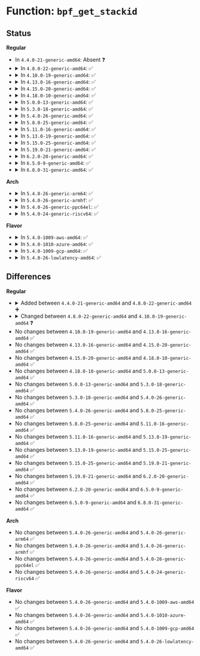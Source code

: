 # Function: <code>bpf_get_stackid</code>

## Status
<b>Regular</b>
<ul>
<li>
In <code>4.4.0-21-generic-amd64</code>: Absent ❓
</li>
<li>
<details>
<summary>In <code>4.8.0-22-generic-amd64</code>: ✅</summary>

```c
u64 bpf_get_stackid(u64 r1, u64 r2, u64 flags, u64 r4, u64 r5)
```

```json
{
  "name": "bpf_get_stackid",
  "collision_type": "Unique Global",
  "inline_type": "No",
  "funcs": [
    {
      "addr": 18446744071580451744,
      "name": "bpf_get_stackid",
      "external": true,
      "loc": "kernel/bpf/stackmap.c:119",
      "file": "kernel/bpf/stackmap.c",
      "inline": "seen, unknown",
      "caller_inline": [],
      "caller_func": [
        "kernel/trace/bpf_trace.c:bpf_get_stackid_tp"
      ]
    }
  ],
  "symbols": [
    {
      "addr": 18446744071580451744,
      "name": "bpf_get_stackid",
      "section": ".text",
      "bind": "STB_GLOBAL",
      "size": 646
    }
  ]
}
```
</details>
</li>
<li>
<details>
<summary>In <code>4.10.0-19-generic-amd64</code>: ✅</summary>

```c
u64 bpf_get_stackid(u64 regs, u64 map, u64 flags, u64 __ur_1, u64 __ur_2)
```

```json
{
  "name": "bpf_get_stackid",
  "collision_type": "Unique Global",
  "inline_type": "No",
  "funcs": [
    {
      "addr": 18446744071580512848,
      "name": "bpf_get_stackid",
      "external": true,
      "loc": "kernel/bpf/stackmap.c:115",
      "file": "kernel/bpf/stackmap.c",
      "inline": "seen, unknown",
      "caller_inline": [],
      "caller_func": [
        "kernel/trace/bpf_trace.c:bpf_get_stackid_tp"
      ]
    }
  ],
  "symbols": [
    {
      "addr": 18446744071580512848,
      "name": "bpf_get_stackid",
      "section": ".text",
      "bind": "STB_GLOBAL",
      "size": 646
    }
  ]
}
```
</details>
</li>
<li>
<details>
<summary>In <code>4.13.0-16-generic-amd64</code>: ✅</summary>

```c
u64 bpf_get_stackid(u64 regs, u64 map, u64 flags, u64 __ur_1, u64 __ur_2)
```

```json
{
  "name": "bpf_get_stackid",
  "collision_type": "Unique Global",
  "inline_type": "No",
  "funcs": [
    {
      "addr": 18446744071580544672,
      "name": "bpf_get_stackid",
      "external": true,
      "loc": "kernel/bpf/stackmap.c:116",
      "file": "kernel/bpf/stackmap.c",
      "inline": "seen, unknown",
      "caller_inline": [],
      "caller_func": [
        "kernel/trace/bpf_trace.c:bpf_get_stackid_tp"
      ]
    }
  ],
  "symbols": [
    {
      "addr": 18446744071580544672,
      "name": "bpf_get_stackid",
      "section": ".text",
      "bind": "STB_GLOBAL",
      "size": 617
    }
  ]
}
```
</details>
</li>
<li>
<details>
<summary>In <code>4.15.0-20-generic-amd64</code>: ✅</summary>

```c
u64 bpf_get_stackid(u64 regs, u64 map, u64 flags, u64 __ur_1, u64 __ur_2)
```

```json
{
  "name": "bpf_get_stackid",
  "collision_type": "Unique Global",
  "inline_type": "No",
  "funcs": [
    {
      "addr": 18446744071580622400,
      "name": "bpf_get_stackid",
      "external": true,
      "loc": "kernel/bpf/stackmap.c:121",
      "file": "kernel/bpf/stackmap.c",
      "inline": "seen, unknown",
      "caller_inline": [],
      "caller_func": [
        "kernel/trace/bpf_trace.c:bpf_get_stackid_tp"
      ]
    }
  ],
  "symbols": [
    {
      "addr": 18446744071580622400,
      "name": "bpf_get_stackid",
      "section": ".text",
      "bind": "STB_GLOBAL",
      "size": 626
    }
  ]
}
```
</details>
</li>
<li>
<details>
<summary>In <code>4.18.0-10-generic-amd64</code>: ✅</summary>

```c
u64 bpf_get_stackid(u64 regs, u64 map, u64 flags, u64 __ur_1, u64 __ur_2)
```

```json
{
  "name": "bpf_get_stackid",
  "collision_type": "Unique Global",
  "inline_type": "No",
  "funcs": [
    {
      "addr": 18446744071580749984,
      "name": "bpf_get_stackid",
      "external": true,
      "loc": "kernel/bpf/stackmap.c:338",
      "file": "kernel/bpf/stackmap.c",
      "inline": "seen, unknown",
      "caller_inline": [],
      "caller_func": [
        "kernel/trace/bpf_trace.c:bpf_get_stackid_raw_tp",
        "kernel/trace/bpf_trace.c:bpf_get_stackid_tp"
      ]
    }
  ],
  "symbols": [
    {
      "addr": 18446744071580749984,
      "name": "bpf_get_stackid",
      "section": ".text",
      "bind": "STB_GLOBAL",
      "size": 1086
    }
  ]
}
```
</details>
</li>
<li>
<details>
<summary>In <code>5.0.0-13-generic-amd64</code>: ✅</summary>

```c
u64 bpf_get_stackid(u64 regs, u64 map, u64 flags, u64 __ur_1, u64 __ur_2)
```

```json
{
  "name": "bpf_get_stackid",
  "collision_type": "Unique Global",
  "inline_type": "No",
  "funcs": [
    {
      "addr": 18446744071580814288,
      "name": "bpf_get_stackid",
      "external": true,
      "loc": "kernel/bpf/stackmap.c:350",
      "file": "kernel/bpf/stackmap.c",
      "inline": "seen, unknown",
      "caller_inline": [],
      "caller_func": [
        "kernel/trace/bpf_trace.c:bpf_get_stackid_raw_tp",
        "kernel/trace/bpf_trace.c:bpf_get_stackid_tp"
      ]
    }
  ],
  "symbols": [
    {
      "addr": 18446744071580814288,
      "name": "bpf_get_stackid",
      "section": ".text",
      "bind": "STB_GLOBAL",
      "size": 1163
    }
  ]
}
```
</details>
</li>
<li>
<details>
<summary>In <code>5.3.0-18-generic-amd64</code>: ✅</summary>

```c
u64 bpf_get_stackid(u64 regs, u64 map, u64 flags, u64 __ur_1, u64 __ur_2)
```

```json
{
  "name": "bpf_get_stackid",
  "collision_type": "Unique Global",
  "inline_type": "No",
  "funcs": [
    {
      "addr": 18446744071580903376,
      "name": "bpf_get_stackid",
      "external": true,
      "loc": "kernel/bpf/stackmap.c:345",
      "file": "kernel/bpf/stackmap.c",
      "inline": "seen, unknown",
      "caller_inline": [],
      "caller_func": [
        "kernel/trace/bpf_trace.c:bpf_get_stackid_raw_tp",
        "kernel/trace/bpf_trace.c:bpf_get_stackid_tp"
      ]
    }
  ],
  "symbols": [
    {
      "addr": 18446744071580903376,
      "name": "bpf_get_stackid",
      "section": ".text",
      "bind": "STB_GLOBAL",
      "size": 1126
    }
  ]
}
```
</details>
</li>
<li>
<details>
<summary>In <code>5.4.0-26-generic-amd64</code>: ✅</summary>

```c
u64 bpf_get_stackid(u64 regs, u64 map, u64 flags, u64 __ur_1, u64 __ur_2)
```

```json
{
  "name": "bpf_get_stackid",
  "collision_type": "Unique Global",
  "inline_type": "No",
  "funcs": [
    {
      "addr": 18446744071580956560,
      "name": "bpf_get_stackid",
      "external": true,
      "loc": "kernel/bpf/stackmap.c:346",
      "file": "kernel/bpf/stackmap.c",
      "inline": "seen, unknown",
      "caller_inline": [],
      "caller_func": [
        "kernel/trace/bpf_trace.c:bpf_get_stackid_raw_tp",
        "kernel/trace/bpf_trace.c:bpf_get_stackid_tp"
      ]
    }
  ],
  "symbols": [
    {
      "addr": 18446744071580956560,
      "name": "bpf_get_stackid",
      "section": ".text",
      "bind": "STB_GLOBAL",
      "size": 1126
    }
  ]
}
```
</details>
</li>
<li>
<details>
<summary>In <code>5.8.0-25-generic-amd64</code>: ✅</summary>

```c
u64 bpf_get_stackid(u64 regs, u64 map, u64 flags, u64 __ur_1, u64 __ur_2)
```

```json
{
  "name": "bpf_get_stackid",
  "collision_type": "Unique Global",
  "inline_type": "No",
  "funcs": [
    {
      "addr": 18446744071581119984,
      "name": "bpf_get_stackid",
      "external": true,
      "loc": "kernel/bpf/stackmap.c:351",
      "file": "kernel/bpf/stackmap.c",
      "inline": "seen, unknown",
      "caller_inline": [],
      "caller_func": [
        "kernel/trace/bpf_trace.c:bpf_get_stackid_raw_tp",
        "kernel/trace/bpf_trace.c:bpf_get_stackid_tp"
      ]
    }
  ],
  "symbols": [
    {
      "addr": 18446744071581119984,
      "name": "bpf_get_stackid",
      "section": ".text",
      "bind": "STB_GLOBAL",
      "size": 1154
    }
  ]
}
```
</details>
</li>
<li>
<details>
<summary>In <code>5.11.0-16-generic-amd64</code>: ✅</summary>

```c
u64 bpf_get_stackid(u64 regs, u64 map, u64 flags, u64 __ur_1, u64 __ur_2)
```

```json
{
  "name": "bpf_get_stackid",
  "collision_type": "Unique Global",
  "inline_type": "No",
  "funcs": [
    {
      "addr": 18446744071581154032,
      "name": "bpf_get_stackid",
      "external": true,
      "loc": "kernel/bpf/stackmap.c:465",
      "file": "kernel/bpf/stackmap.c",
      "inline": "seen, unknown",
      "caller_inline": [],
      "caller_func": [
        "kernel/trace/bpf_trace.c:bpf_get_stackid_raw_tp",
        "kernel/trace/bpf_trace.c:bpf_get_stackid_tp",
        "kernel/bpf/stackmap.c:bpf_get_stackid_pe"
      ]
    }
  ],
  "symbols": [
    {
      "addr": 18446744071581154032,
      "name": "bpf_get_stackid",
      "section": ".text",
      "bind": "STB_GLOBAL",
      "size": 149
    }
  ]
}
```
</details>
</li>
<li>
<details>
<summary>In <code>5.13.0-19-generic-amd64</code>: ✅</summary>

```c
u64 bpf_get_stackid(u64 regs, u64 map, u64 flags, u64 __ur_1, u64 __ur_2)
```

```json
{
  "name": "bpf_get_stackid",
  "collision_type": "Unique Global",
  "inline_type": "No",
  "funcs": [
    {
      "addr": 18446744071581169840,
      "name": "bpf_get_stackid",
      "external": true,
      "loc": "kernel/bpf/stackmap.c:330",
      "file": "kernel/bpf/stackmap.c",
      "inline": "seen, unknown",
      "caller_inline": [],
      "caller_func": [
        "kernel/trace/bpf_trace.c:bpf_get_stackid_raw_tp",
        "kernel/trace/bpf_trace.c:bpf_get_stackid_tp",
        "kernel/bpf/stackmap.c:bpf_get_stackid_pe"
      ]
    }
  ],
  "symbols": [
    {
      "addr": 18446744071581169840,
      "name": "bpf_get_stackid",
      "section": ".text",
      "bind": "STB_GLOBAL",
      "size": 149
    }
  ]
}
```
</details>
</li>
<li>
<details>
<summary>In <code>5.15.0-25-generic-amd64</code>: ✅</summary>

```c
u64 bpf_get_stackid(u64 regs, u64 map, u64 flags, u64 __ur_1, u64 __ur_2)
```

```json
{
  "name": "bpf_get_stackid",
  "collision_type": "Unique Global",
  "inline_type": "No",
  "funcs": [
    {
      "addr": 18446744071581408896,
      "name": "bpf_get_stackid",
      "external": true,
      "loc": "kernel/bpf/stackmap.c:337",
      "file": "kernel/bpf/stackmap.c",
      "inline": "seen, unknown",
      "caller_inline": [],
      "caller_func": [
        "kernel/trace/bpf_trace.c:bpf_get_stackid_raw_tp",
        "kernel/trace/bpf_trace.c:bpf_get_stackid_tp",
        "kernel/bpf/stackmap.c:bpf_get_stackid_pe"
      ]
    }
  ],
  "symbols": [
    {
      "addr": 18446744071581408896,
      "name": "bpf_get_stackid",
      "section": ".text",
      "bind": "STB_GLOBAL",
      "size": 149
    }
  ]
}
```
</details>
</li>
<li>
<details>
<summary>In <code>5.19.0-21-generic-amd64</code>: ✅</summary>

```c
u64 bpf_get_stackid(u64 regs, u64 map, u64 flags, u64 __ur_1, u64 __ur_2)
```

```json
{
  "name": "bpf_get_stackid",
  "collision_type": "Unique Global",
  "inline_type": "No",
  "funcs": [
    {
      "addr": 18446744071581732800,
      "name": "bpf_get_stackid",
      "external": true,
      "loc": "kernel/bpf/stackmap.c:283",
      "file": "kernel/bpf/stackmap.c",
      "inline": "seen, unknown",
      "caller_inline": [],
      "caller_func": [
        "kernel/trace/bpf_trace.c:bpf_get_stackid_raw_tp",
        "kernel/trace/bpf_trace.c:bpf_get_stackid_tp",
        "kernel/bpf/stackmap.c:bpf_get_stackid_pe"
      ]
    }
  ],
  "symbols": [
    {
      "addr": 18446744071581732800,
      "name": "bpf_get_stackid",
      "section": ".text",
      "bind": "STB_GLOBAL",
      "size": 187
    }
  ]
}
```
</details>
</li>
<li>
<details>
<summary>In <code>6.2.0-20-generic-amd64</code>: ✅</summary>

```c
u64 bpf_get_stackid(u64 regs, u64 map, u64 flags, u64 __ur_1, u64 __ur_2)
```

```json
{
  "name": "bpf_get_stackid",
  "collision_type": "Unique Global",
  "inline_type": "No",
  "funcs": [
    {
      "addr": 18446744071582140528,
      "name": "bpf_get_stackid",
      "external": true,
      "loc": "kernel/bpf/stackmap.c:283",
      "file": "kernel/bpf/stackmap.c",
      "inline": "seen, unknown",
      "caller_inline": [],
      "caller_func": [
        "kernel/trace/bpf_trace.c:bpf_get_stackid_raw_tp",
        "kernel/trace/bpf_trace.c:bpf_get_stackid_tp",
        "kernel/bpf/stackmap.c:bpf_get_stackid_pe"
      ]
    }
  ],
  "symbols": [
    {
      "addr": 18446744071582140528,
      "name": "bpf_get_stackid",
      "section": ".text",
      "bind": "STB_GLOBAL",
      "size": 187
    }
  ]
}
```
</details>
</li>
<li>
<details>
<summary>In <code>6.5.0-9-generic-amd64</code>: ✅</summary>

```c
u64 bpf_get_stackid(u64 regs, u64 map, u64 flags, u64 __ur_1, u64 __ur_2)
```

```json
{
  "name": "bpf_get_stackid",
  "collision_type": "Unique Global",
  "inline_type": "No",
  "funcs": [
    {
      "addr": 18446744071582337744,
      "name": "bpf_get_stackid",
      "external": true,
      "loc": "kernel/bpf/stackmap.c:280",
      "file": "kernel/bpf/stackmap.c",
      "inline": "seen, unknown",
      "caller_inline": [],
      "caller_func": [
        "kernel/trace/bpf_trace.c:bpf_get_stackid_raw_tp",
        "kernel/trace/bpf_trace.c:bpf_get_stackid_tp",
        "kernel/bpf/stackmap.c:bpf_get_stackid_pe"
      ]
    }
  ],
  "symbols": [
    {
      "addr": 18446744071582337744,
      "name": "bpf_get_stackid",
      "section": ".text",
      "bind": "STB_GLOBAL",
      "size": 187
    }
  ]
}
```
</details>
</li>
<li>
<details>
<summary>In <code>6.8.0-31-generic-amd64</code>: ✅</summary>

```c
u64 bpf_get_stackid(u64 regs, u64 map, u64 flags, u64 __ur_1, u64 __ur_2)
```

```json
{
  "name": "bpf_get_stackid",
  "collision_type": "Unique Global",
  "inline_type": "No",
  "funcs": [
    {
      "addr": 18446744071582504000,
      "name": "bpf_get_stackid",
      "external": true,
      "loc": "kernel/bpf/stackmap.c:280",
      "file": "kernel/bpf/stackmap.c",
      "inline": "seen, unknown",
      "caller_inline": [],
      "caller_func": [
        "kernel/trace/bpf_trace.c:bpf_get_stackid_raw_tp",
        "kernel/trace/bpf_trace.c:bpf_get_stackid_tp",
        "kernel/bpf/stackmap.c:bpf_get_stackid_pe"
      ]
    }
  ],
  "symbols": [
    {
      "addr": 18446744071582504000,
      "name": "bpf_get_stackid",
      "section": ".text",
      "bind": "STB_GLOBAL",
      "size": 187
    }
  ]
}
```
</details>
</li>
</ul>
<b>Arch</b>
<ul>
<li>
<details>
<summary>In <code>5.4.0-26-generic-arm64</code>: ✅</summary>

```c
u64 bpf_get_stackid(u64 regs, u64 map, u64 flags, u64 __ur_1, u64 __ur_2)
```

```json
{
  "name": "bpf_get_stackid",
  "collision_type": "Unique Global",
  "inline_type": "No",
  "funcs": [
    {
      "addr": 18446603336492302088,
      "name": "bpf_get_stackid",
      "external": true,
      "loc": "kernel/bpf/stackmap.c:346",
      "file": "kernel/bpf/stackmap.c",
      "inline": "seen, unknown",
      "caller_inline": [],
      "caller_func": [
        "kernel/trace/bpf_trace.c:bpf_get_stackid_raw_tp",
        "kernel/trace/bpf_trace.c:bpf_get_stackid_tp"
      ]
    }
  ],
  "symbols": [
    {
      "addr": 18446603336492302088,
      "name": "bpf_get_stackid",
      "section": ".text",
      "bind": "STB_GLOBAL",
      "size": 1072
    }
  ]
}
```
</details>
</li>
<li>
<details>
<summary>In <code>5.4.0-26-generic-armhf</code>: ✅</summary>

```c
u64 bpf_get_stackid(u64 regs, u64 map, u64 flags, u64 __ur_1, u64 __ur_2)
```

```json
{
  "name": "bpf_get_stackid",
  "collision_type": "Unique Global",
  "inline_type": "No",
  "funcs": [
    {
      "addr": 3226187188,
      "name": "bpf_get_stackid",
      "external": true,
      "loc": "kernel/bpf/stackmap.c:346",
      "file": "kernel/bpf/stackmap.c",
      "inline": "seen, unknown",
      "caller_inline": [],
      "caller_func": [
        "kernel/trace/bpf_trace.c:bpf_get_stackid_raw_tp",
        "kernel/trace/bpf_trace.c:bpf_get_stackid_tp"
      ]
    }
  ],
  "symbols": [
    {
      "addr": 3226187188,
      "name": "bpf_get_stackid",
      "section": ".text",
      "bind": "STB_GLOBAL",
      "size": 1128
    }
  ]
}
```
</details>
</li>
<li>
<details>
<summary>In <code>5.4.0-26-generic-ppc64el</code>: ✅</summary>

```c
u64 bpf_get_stackid(u64 regs, u64 map, u64 flags, u64 __ur_1, u64 __ur_2)
```

```json
{
  "name": "bpf_get_stackid",
  "collision_type": "Unique Global",
  "inline_type": "No",
  "funcs": [
    {
      "addr": 13835058055285538816,
      "name": "bpf_get_stackid",
      "external": true,
      "loc": "kernel/bpf/stackmap.c:346",
      "file": "kernel/bpf/stackmap.c",
      "inline": "seen, unknown",
      "caller_inline": [],
      "caller_func": [
        "kernel/trace/bpf_trace.c:bpf_get_stackid_raw_tp",
        "kernel/trace/bpf_trace.c:bpf_get_stackid_tp"
      ]
    }
  ],
  "symbols": [
    {
      "addr": 13835058055285538816,
      "name": "bpf_get_stackid",
      "section": ".text",
      "bind": "STB_GLOBAL",
      "size": 1444
    }
  ]
}
```
</details>
</li>
<li>
<details>
<summary>In <code>5.4.0-24-generic-riscv64</code>: ✅</summary>

```c
u64 bpf_get_stackid(u64 regs, u64 map, u64 flags, u64 __ur_1, u64 __ur_2)
```

```json
{
  "name": "bpf_get_stackid",
  "collision_type": "Unique Global",
  "inline_type": "No",
  "funcs": [
    {
      "addr": 18446743936272431562,
      "name": "bpf_get_stackid",
      "external": true,
      "loc": "kernel/bpf/stackmap.c:346",
      "file": "kernel/bpf/stackmap.c",
      "inline": "seen, unknown",
      "caller_inline": [],
      "caller_func": []
    }
  ],
  "symbols": [
    {
      "addr": 18446743936272431562,
      "name": "bpf_get_stackid",
      "section": ".text",
      "bind": "STB_GLOBAL",
      "size": 944
    }
  ]
}
```
</details>
</li>
</ul>
<b>Flavor</b>
<ul>
<li>
<details>
<summary>In <code>5.4.0-1009-aws-amd64</code>: ✅</summary>

```c
u64 bpf_get_stackid(u64 regs, u64 map, u64 flags, u64 __ur_1, u64 __ur_2)
```

```json
{
  "name": "bpf_get_stackid",
  "collision_type": "Unique Global",
  "inline_type": "No",
  "funcs": [
    {
      "addr": 18446744071580925360,
      "name": "bpf_get_stackid",
      "external": true,
      "loc": "kernel/bpf/stackmap.c:346",
      "file": "kernel/bpf/stackmap.c",
      "inline": "seen, unknown",
      "caller_inline": [],
      "caller_func": [
        "kernel/trace/bpf_trace.c:bpf_get_stackid_raw_tp",
        "kernel/trace/bpf_trace.c:bpf_get_stackid_tp"
      ]
    }
  ],
  "symbols": [
    {
      "addr": 18446744071580925360,
      "name": "bpf_get_stackid",
      "section": ".text",
      "bind": "STB_GLOBAL",
      "size": 1126
    }
  ]
}
```
</details>
</li>
<li>
<details>
<summary>In <code>5.4.0-1010-azure-amd64</code>: ✅</summary>

```c
u64 bpf_get_stackid(u64 regs, u64 map, u64 flags, u64 __ur_1, u64 __ur_2)
```

```json
{
  "name": "bpf_get_stackid",
  "collision_type": "Unique Global",
  "inline_type": "No",
  "funcs": [
    {
      "addr": 18446744071580871424,
      "name": "bpf_get_stackid",
      "external": true,
      "loc": "kernel/bpf/stackmap.c:346",
      "file": "kernel/bpf/stackmap.c",
      "inline": "seen, unknown",
      "caller_inline": [],
      "caller_func": [
        "kernel/trace/bpf_trace.c:bpf_get_stackid_raw_tp",
        "kernel/trace/bpf_trace.c:bpf_get_stackid_tp"
      ]
    }
  ],
  "symbols": [
    {
      "addr": 18446744071580871424,
      "name": "bpf_get_stackid",
      "section": ".text",
      "bind": "STB_GLOBAL",
      "size": 1126
    }
  ]
}
```
</details>
</li>
<li>
<details>
<summary>In <code>5.4.0-1009-gcp-amd64</code>: ✅</summary>

```c
u64 bpf_get_stackid(u64 regs, u64 map, u64 flags, u64 __ur_1, u64 __ur_2)
```

```json
{
  "name": "bpf_get_stackid",
  "collision_type": "Unique Global",
  "inline_type": "No",
  "funcs": [
    {
      "addr": 18446744071580916608,
      "name": "bpf_get_stackid",
      "external": true,
      "loc": "kernel/bpf/stackmap.c:346",
      "file": "kernel/bpf/stackmap.c",
      "inline": "seen, unknown",
      "caller_inline": [],
      "caller_func": [
        "kernel/trace/bpf_trace.c:bpf_get_stackid_raw_tp",
        "kernel/trace/bpf_trace.c:bpf_get_stackid_tp"
      ]
    }
  ],
  "symbols": [
    {
      "addr": 18446744071580916608,
      "name": "bpf_get_stackid",
      "section": ".text",
      "bind": "STB_GLOBAL",
      "size": 1126
    }
  ]
}
```
</details>
</li>
<li>
<details>
<summary>In <code>5.4.0-26-lowlatency-amd64</code>: ✅</summary>

```c
u64 bpf_get_stackid(u64 regs, u64 map, u64 flags, u64 __ur_1, u64 __ur_2)
```

```json
{
  "name": "bpf_get_stackid",
  "collision_type": "Unique Global",
  "inline_type": "No",
  "funcs": [
    {
      "addr": 18446744071580976704,
      "name": "bpf_get_stackid",
      "external": true,
      "loc": "kernel/bpf/stackmap.c:346",
      "file": "kernel/bpf/stackmap.c",
      "inline": "seen, unknown",
      "caller_inline": [],
      "caller_func": [
        "kernel/trace/bpf_trace.c:bpf_get_stackid_raw_tp",
        "kernel/trace/bpf_trace.c:bpf_get_stackid_tp"
      ]
    }
  ],
  "symbols": [
    {
      "addr": 18446744071580976704,
      "name": "bpf_get_stackid",
      "section": ".text",
      "bind": "STB_GLOBAL",
      "size": 1126
    }
  ]
}
```
</details>
</li>
</ul>

## Differences
<b>Regular</b>
<ul>
<li>
<details>
<summary>Added between <code>4.4.0-21-generic-amd64</code> and <code>4.8.0-22-generic-amd64</code> ➕</summary>

```c
u64 bpf_get_stackid(u64 r1, u64 r2, u64 flags, u64 r4, u64 r5)
```
</details>
</li>
<li>
<details>
<summary>Changed between <code>4.8.0-22-generic-amd64</code> and <code>4.10.0-19-generic-amd64</code> ❓</summary>
<ul>
<li>
<b>Param added. </b>
<code>u64 regs</code>
</li>
<li>
<b>Param added. </b>
<code>u64 map</code>
</li>
<li>
<b>Param added. </b>
<code>u64 __ur_1</code>
</li>
<li>
<b>Param added. </b>
<code>u64 __ur_2</code>
</li>
<li>
<b>Param removed. </b>
<code>u64 r1</code>
</li>
<li>
<b>Param removed. </b>
<code>u64 r2</code>
</li>
<li>
<b>Param removed. </b>
<code>u64 r4</code>
</li>
<li>
<b>Param removed. </b>
<code>u64 r5</code>
</li>
</ul>
</details>
</li>
<li>
No changes between <code>4.10.0-19-generic-amd64</code> and <code>4.13.0-16-generic-amd64</code> ✅
</li>
<li>
No changes between <code>4.13.0-16-generic-amd64</code> and <code>4.15.0-20-generic-amd64</code> ✅
</li>
<li>
No changes between <code>4.15.0-20-generic-amd64</code> and <code>4.18.0-10-generic-amd64</code> ✅
</li>
<li>
No changes between <code>4.18.0-10-generic-amd64</code> and <code>5.0.0-13-generic-amd64</code> ✅
</li>
<li>
No changes between <code>5.0.0-13-generic-amd64</code> and <code>5.3.0-18-generic-amd64</code> ✅
</li>
<li>
No changes between <code>5.3.0-18-generic-amd64</code> and <code>5.4.0-26-generic-amd64</code> ✅
</li>
<li>
No changes between <code>5.4.0-26-generic-amd64</code> and <code>5.8.0-25-generic-amd64</code> ✅
</li>
<li>
No changes between <code>5.8.0-25-generic-amd64</code> and <code>5.11.0-16-generic-amd64</code> ✅
</li>
<li>
No changes between <code>5.11.0-16-generic-amd64</code> and <code>5.13.0-19-generic-amd64</code> ✅
</li>
<li>
No changes between <code>5.13.0-19-generic-amd64</code> and <code>5.15.0-25-generic-amd64</code> ✅
</li>
<li>
No changes between <code>5.15.0-25-generic-amd64</code> and <code>5.19.0-21-generic-amd64</code> ✅
</li>
<li>
No changes between <code>5.19.0-21-generic-amd64</code> and <code>6.2.0-20-generic-amd64</code> ✅
</li>
<li>
No changes between <code>6.2.0-20-generic-amd64</code> and <code>6.5.0-9-generic-amd64</code> ✅
</li>
<li>
No changes between <code>6.5.0-9-generic-amd64</code> and <code>6.8.0-31-generic-amd64</code> ✅
</li>
</ul>
<b>Arch</b>
<ul>
<li>
No changes between <code>5.4.0-26-generic-amd64</code> and <code>5.4.0-26-generic-arm64</code> ✅
</li>
<li>
No changes between <code>5.4.0-26-generic-amd64</code> and <code>5.4.0-26-generic-armhf</code> ✅
</li>
<li>
No changes between <code>5.4.0-26-generic-amd64</code> and <code>5.4.0-26-generic-ppc64el</code> ✅
</li>
<li>
No changes between <code>5.4.0-26-generic-amd64</code> and <code>5.4.0-24-generic-riscv64</code> ✅
</li>
</ul>
<b>Flavor</b>
<ul>
<li>
No changes between <code>5.4.0-26-generic-amd64</code> and <code>5.4.0-1009-aws-amd64</code> ✅
</li>
<li>
No changes between <code>5.4.0-26-generic-amd64</code> and <code>5.4.0-1010-azure-amd64</code> ✅
</li>
<li>
No changes between <code>5.4.0-26-generic-amd64</code> and <code>5.4.0-1009-gcp-amd64</code> ✅
</li>
<li>
No changes between <code>5.4.0-26-generic-amd64</code> and <code>5.4.0-26-lowlatency-amd64</code> ✅
</li>
</ul>
